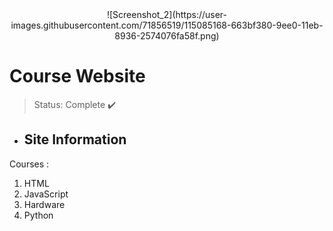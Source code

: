 <center>![Screenshot_2](https://user-images.githubusercontent.com/71856519/115085168-663bf380-9ee0-11eb-8936-2574076fa58f.png)</center>
<h1>Course Website</h1>

> Status: Complete ✔️

+ ## Site Information

Courses : 
1) HTML
2) JavaScript
3) Hardware
4) Python

